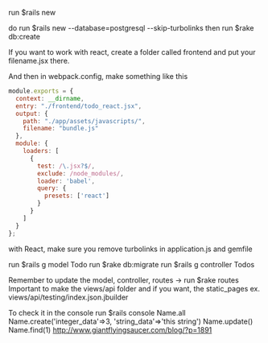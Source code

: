 run $rails new <filename>

do run $rails new <filename> --database=postgresql --skip-turbolinks
then run $rake db:create

If you want to work with react, create a folder called frontend and put your filename.jsx there.

And then in webpack.config, make something like this
```JavaScript
module.exports = {
  context: __dirname,
  entry: "./frontend/todo_react.jsx",
  output: {
    path: "./app/assets/javascripts/",
    filename: "bundle.js"
  },
  module: {
    loaders: [
      {
        test: /\.jsx?$/,
        exclude: /node_modules/,
        loader: 'babel',
        query: {
          presets: ['react']
        }
      }
    ]
  }
};
```
with React, make sure you remove turbolinks in application.js and gemfile

run $rails g model Todo
run $rake db:migrate
run $rails g controller Todos

Remember to update the model, controller, routes -> run $rake routes
Important to make the views/api folder and if you want, the static_pages
ex. views/api/testing/index.json.jbuilder

To check it in the console
run $rails console
Name.all
Name.create('integer_data'=>3, 'string_data'=>'this string')
Name.update()
Name.find(1)
http://www.giantflyingsaucer.com/blog/?p=1891
